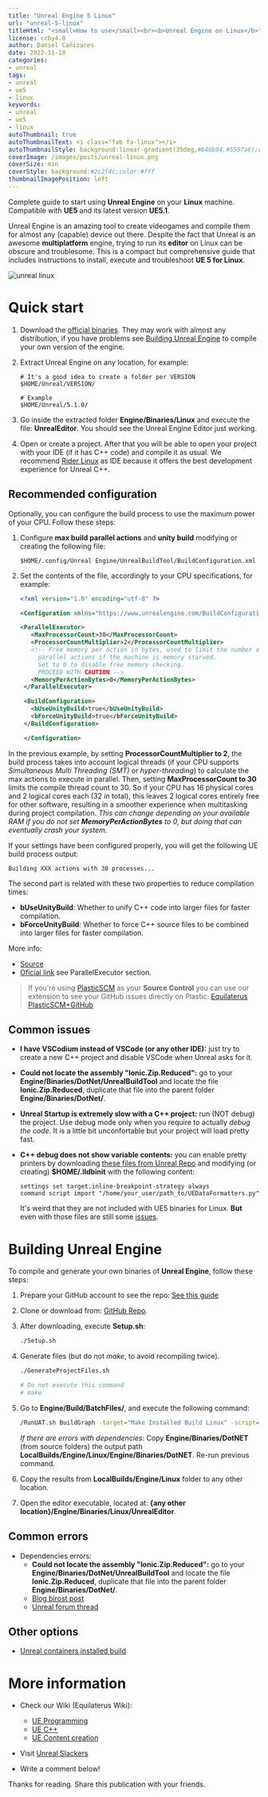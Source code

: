 ```yaml
---
title: "Unreal Engine 5 Linux"
url: "unreal-5-linux"
titleHtml: "<small>How to use</small><br><b>Unreal Engine on Linux</b>"
license: ccby4.0
author: Daniel Cañizares
date: 2022-11-18
categories:
- unreal
tags:
- unreal
- ue5
- linux
keywords:
- unreal
- ue5
- linux
autoThumbnail: true
autoThumbnailText: <i class="fab fa-linux"></i>
autoThumbnailStyle: background:linear-gradient(35deg,#646b94,#5597a6);color:black;
coverImage: /images/posts/unreal-linux.png
coverSize: min
coverStyle: background:#2c2f4c;color:#fff
thumbnailImagePosition: left
---
```


Complete guide to start using **Unreal Engine** on your **Linux** machine. Compatible with **UE5** and its latest version **UE5.1**.
<!--more-->

Unreal Engine is an amazing tool to create videogames and compile them for almost any (capable) device out there. Despite the fact that Unreal is an awesome **multiplatform** engine, trying to run its **editor** on Linux can be obscure and troublesome. This is a compact but comprehensive guide that includes instructions to install, execute and troubleshoot **UE 5 for Linux**.

![unreal linux](/images/posts/unreal-linux.png)

# Quick start

1. Download the [official binaries](https://www.unrealengine.com/en-US/linux). They may work with almost any distribution, if you have problems see [Building Unreal Engine](#building-unreal-engine) to compile your own version of the engine.

2. Extract Unreal Engine on any location, for example:

    ```
    # It's a good idea to create a folder per VERSION
    $HOME/Unreal/VERSION/

    # Example
    $HOME/Unreal/5.1.0/
    ```

3. Go inside the extracted folder **Engine/Binaries/Linux** and execute the file: **UnrealEditor**. You should see the Unreal Engine Editor just working.

4. Open or create a project. After that you will be able to open your project with your IDE (if it has C++ code) and compile it as usual. We recommend [Rider Linux](https://www.jetbrains.com/rider/download/#section=linux) as IDE because it offers the best development experience for Unreal C++.

## Recommended configuration

Optionally, you can configure the build process to use the maximum power of your CPU. Follow these steps:

1. Configure **max build parallel actions** and **unity build** modifying or creating the following file:

   ```
   $HOME/.config/Unreal Engine/UnrealBuildTool/BuildConfiguration.xml
   ```

2. Set the contents of the file, accordingly to your CPU specifications, for example:

   ```xml
   <?xml version="1.0" encoding="utf-8" ?>

   <Configuration xmlns="https://www.unrealengine.com/BuildConfiguration">

   <ParallelExecutor>
      <MaxProcessorCount>30</MaxProcessorCount>
      <ProcessorCountMultiplier>2</ProcessorCountMultiplier>
      <!-- Free memory per action in bytes, used to limit the number of 
        parallel actions if the machine is memory starved. 
        Set to 0 to disable free memory checking.
        PROCEED WITH CAUTION -->
      <MemoryPerActionBytes>0</MemoryPerActionBytes>
    </ParallelExecutor>

    <BuildConfiguration>
      <bUseUnityBuild>true</bUseUnityBuild>
      <bForceUnityBuild>true</bForceUnityBuild>
    </BuildConfiguration>

    </Configuration>
    ```

In the previous example, by setting **ProcessorCountMultiplier to 2**, the build process takes into account logical threads (if your CPU supports *Simultaneous Multi Threading (SMT)* or *hyper-threading*) to calculate the max actions to execute in parallel. Then, setting **MaxProcessorCount to 30** limits the compile thread count to 30. So if your CPU has 16 physical cores and 2 logical cores each (32 in total), this leaves 2 logical cores entirely free for other software, resulting in a smoother experience when multitasking during project compilation. *This can change depending on your available RAM if you do not set **MemoryPerActionBytes** to 0, but doing that can eventually crash your system.*

If your settings have been configured properly, you will get the following UE build process output:

```
Building XXX actions with 30 processes...
```

The second part is related with these two properties to reduce compilation times:
* **bUseUnityBuild**: Whether to unify C++ code into larger files for faster compilation. 
* **bForceUnityBuild**: Whether to force C++ source files to be combined into larger files for faster compilation.

More info:
 * [Source](https://gpuopen.com/learn/threadripper-for-gamedev-ue4/)
 * [Oficial link](https://docs.unrealengine.com/5.1/en-US/build-configuration-for-unreal-engine/) see ParallelExecutor section.

> If you're using [PlasticSCM](https://www.plasticscm.com/) as your **Source Control** you can use our extension to see your GitHub issues directly on Plastic: [Equilaterus PlasticSCM+GitHub](https://github.com/equilaterus-gamestudios/PlasticSCM-GitHub-extension)

## Common issues

* **I have VSCodium instead of VSCode (or any other IDE):** just try to create a new C++ project and disable VSCode when Unreal asks for it.

* **Could not locate the assembly "Ionic.Zip.Reduced":** go to your **Engine/Binaries/DotNet/UnrealBuildTool** and locate the file **Ionic.Zip.Reduced**, duplicate that file into the parent folder **Engine/Binaries/DotNet/**.

* **Unreal Startup is extremely slow with a C++ project:** run (NOT debug) the project. Use debug mode only when you require to actually *debug the code*. It is a little bit unconfortable but your project will load pretty fast.

* **C++ debug does not show variable contents:** you can enable pretty printers by downloading [these files from Unreal Repo](https://github.com/EpicGames/UnrealEngine/tree/release/Engine/Extras/LLDBDataFormatters) and modifying (or creating) **$HOME/.lldbinit** with the following content:

  ```
  settings set target.inline-breakpoint-strategy always
  command script import "/home/your_user/path_to/UEDataFormatters.py"
  ```

  It's weird that they are not included with UE5 binaries for Linux. **But** even with those files are still some [issues](https://youtrack.jetbrains.com/issue/RIDER-87427).


# Building Unreal Engine

To compile and generate your own binaries of **Unreal Engine**, follow these steps:

1. Prepare your GitHub account to see the repo: [See this guide](https://www.unrealengine.com/en-US/ue-on-github)

2. Clone or download from: [GitHub Repo](https://github.com/EpicGames/UnrealEngine).

3. After downloading, execute **Setup.sh**:

   ```sh
   ./Setup.sh
   ```

3. Generate files (but do not *make*, to avoid recompiling twice).

   ```sh
   ./GenerateProjectFiles.sh

   # Do not execute this command 
   # make
   ```

4. Go to **Engine/Build/BatchFiles/**, and execute the following command:

   ```sh
   /RunUAT.sh BuildGraph -target="Make Installed Build Linux" -script=Engine/Build/InstalledEngineBuild.xml -clean -set:HostPlatformOnly=true -set:WithDDC=false -set:GameConfigurations="Development;Shipping"
   ```

   *If there are errors with dependencies*: Copy **Engine/Binaries/DotNET** (from source folders) the output path  **LocalBuilds/Engine/Linux/Engine/Binaries/DotNET**. Re-run previous command.

6. Copy the results from **LocalBuilds/Engine/Linux** folder to any other location.

7. Open the editor executable, located at: **{any other location}/Engine/Binaries/Linux/UnrealEditor**.

## Common errors

* Dependencies errors:
  * **Could not locate the assembly "Ionic.Zip.Reduced":** go to your **Engine/Binaries/DotNet/UnrealBuildTool** and locate the file **Ionic.Zip.Reduced**, duplicate that file into the parent folder **Engine/Binaries/DotNet/**.
  * [Blog birost post](https://blog.birost.com/a?ID=01650-81b216da-49aa-49a2-81f4-9b699aed1057)
  * [Unreal forum thread](https://forums.unrealengine.com/t/linux-build-missing-references/296487)

## Other options

* [Unreal containers installed build](https://unrealcontainers.com/docs/use-cases/linux-installed-builds)


# More information

* Check our Wiki (Equilaterus Wiki):
  * [UE Programming](https://equilaterus.com/wiki/docs/unreal/ue-programming/)
  * [UE C++](https://equilaterus.com/wiki/docs/unreal/ue-cpp/)
  * [UE Content creation](https://equilaterus.com/wiki/docs/unreal/ue-content-creation/)

* Visit [Unreal Slackers](https://unrealslackers.org/)

* Write a comment below!

Thanks for reading. Share this publication with your friends.
